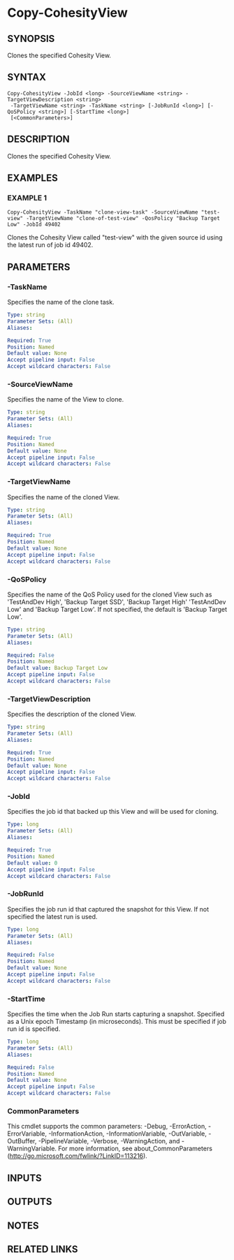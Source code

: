 # Copy-CohesityView

## SYNOPSIS
Clones the specified Cohesity View.

## SYNTAX

```
Copy-CohesityView -JobId <long> -SourceViewName <string> -TargetViewDescription <string>
 -TargetViewName <string> -TaskName <string> [-JobRunId <long>] [-QoSPolicy <string>] [-StartTime <long>]
 [<CommonParameters>]
```

## DESCRIPTION
Clones the specified Cohesity View.

## EXAMPLES

### EXAMPLE 1
```
Copy-CohesityView -TaskName "clone-view-task" -SourceViewName "test-view" -TargetViewName "clone-of-test-view" -QosPolicy "Backup Target Low" -JobId 49402
```

Clones the Cohesity View called "test-view" with the given source id using the latest run of job id 49402.

## PARAMETERS

### -TaskName
Specifies the name of the clone task.

```yaml
Type: string
Parameter Sets: (All)
Aliases:

Required: True
Position: Named
Default value: None
Accept pipeline input: False
Accept wildcard characters: False
```

### -SourceViewName
Specifies the name of the View to clone.

```yaml
Type: string
Parameter Sets: (All)
Aliases:

Required: True
Position: Named
Default value: None
Accept pipeline input: False
Accept wildcard characters: False
```

### -TargetViewName
Specifies the name of the cloned View.

```yaml
Type: string
Parameter Sets: (All)
Aliases:

Required: True
Position: Named
Default value: None
Accept pipeline input: False
Accept wildcard characters: False
```

### -QoSPolicy
Specifies the name of the QoS Policy used for the cloned View such as 'TestAndDev High', 'Backup Target SSD', 'Backup Target High' 'TestAndDev Low' and 'Backup Target Low'.
If not specified, the default is 'Backup Target Low'.

```yaml
Type: string
Parameter Sets: (All)
Aliases:

Required: False
Position: Named
Default value: Backup Target Low
Accept pipeline input: False
Accept wildcard characters: False
```

### -TargetViewDescription
Specifies the description of the cloned View.

```yaml
Type: string
Parameter Sets: (All)
Aliases:

Required: True
Position: Named
Default value: None
Accept pipeline input: False
Accept wildcard characters: False
```

### -JobId
Specifies the job id that backed up this View and will be used for cloning.

```yaml
Type: long
Parameter Sets: (All)
Aliases:

Required: True
Position: Named
Default value: 0
Accept pipeline input: False
Accept wildcard characters: False
```

### -JobRunId
Specifies the job run id that captured the snapshot for this View.
If not specified the latest run is used.

```yaml
Type: long
Parameter Sets: (All)
Aliases:

Required: False
Position: Named
Default value: None
Accept pipeline input: False
Accept wildcard characters: False
```

### -StartTime
Specifies the time when the Job Run starts capturing a snapshot.
Specified as a Unix epoch Timestamp (in microseconds).
This must be specified if job run id is specified.

```yaml
Type: long
Parameter Sets: (All)
Aliases:

Required: False
Position: Named
Default value: None
Accept pipeline input: False
Accept wildcard characters: False
```

### CommonParameters
This cmdlet supports the common parameters: -Debug, -ErrorAction, -ErrorVariable, -InformationAction, -InformationVariable, -OutVariable, -OutBuffer, -PipelineVariable, -Verbose, -WarningAction, and -WarningVariable.
For more information, see about_CommonParameters (http://go.microsoft.com/fwlink/?LinkID=113216).

## INPUTS

## OUTPUTS

## NOTES

## RELATED LINKS
